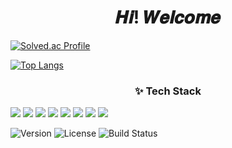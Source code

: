 <h1 align = "center"> 𝑯𝒊! 𝑾𝒆𝒍𝒄𝒐𝒎𝒆 </h1>



[![Solved.ac Profile](http://mazassumnida.wtf/api/v2/generate_badge?boj=sm021118)](https://solved.ac/sm021118/)

[![Top Langs](https://github-readme-stats.vercel.app/api/top-langs/?username=sm1118sm)](https://github.com/sm1118sm/github-readme-stats) 

<div><h3 align = "center">✨ Tech Stack</h3>  <img src="https://img.shields.io/badge/JavaScript-F7DF1E?style=flat-square&logo=javascript&logoColor=black">  <img src="https://img.shields.io/badge/HTML5-E34F26?style=flat-square&logo=html5&logoColor=white">  <img src="https://img.shields.io/badge/CSS-1572B6?style=flat-square&logo=css3&logoColor=white">  <img src="https://img.shields.io/badge/Github-181717?style=flat-square&logo=github&logoColor=white">  <img src="https://img.shields.io/badge/Linux-FCC624?style=flat-square&logo=linux&logoColor=black">  <img src="https://img.shields.io/badge/c++-00599C?style=flat-square&logo=c%2B%2B&logoColor=white"/>  <img src="https://img.shields.io/badge/python-3776AB?style=flat-square&logo=python&logoColor=white"/>  <img src="https://img.shields.io/badge/c-A8B9CC?style=flat-square&logo=c&logoColor=white"/></div>


![Version](https://img.shields.io/badge/version-1.0.0-brightgreen)
![License](https://img.shields.io/badge/license-MIT-blue)
![Build Status](https://img.shields.io/badge/build-passing-brightgreen)
